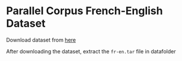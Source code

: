 # Parallel Corpus French-English Dataset

Download dataset from [here](http://www.statmt.org/europarl/v7/fr-en.tgz)

After downloading the dataset, extract the `fr-en.tar` file in datafolder